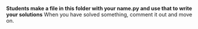 **Students make a file in this folder with your name.py and use that to write your solutions**
When you have solved something, comment it out and move on. 


